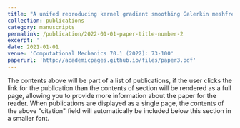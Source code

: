 ```yaml
---
title: "A unifed reproducing kernel gradient smoothing Galerkin meshfree approach to strain gradient elasticity"
collection: publications
category: manuscripts
permalink: /publication/2022-01-01-paper-title-number-2
excerpt: ''
date: 2021-01-01
venue: 'Computational Mechanics 70.1 (2022): 73-100'
paperurl: 'http://academicpages.github.io/files/paper3.pdf'
---
```


The contents above will be part of a list of publications, if the user clicks the link for the publication than the contents of section will be rendered as a full page, allowing you to provide more information about the paper for the reader. When publications are displayed as a single page, the contents of the above "citation" field will automatically be included below this section in a smaller font.
